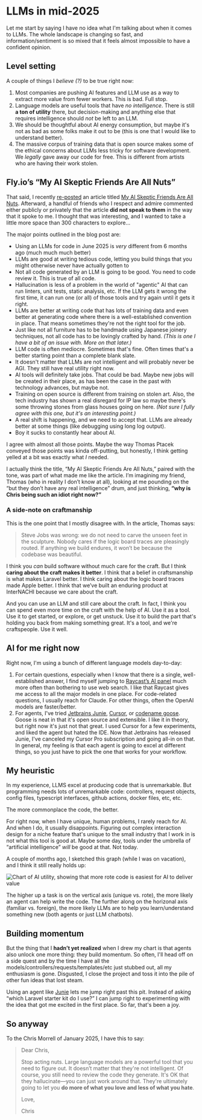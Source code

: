 # LLMs in mid-2025

Let me start by saying I have no idea what I'm talking about when it comes to LLMs. The whole landscape
is changing so fast, and information/sentiment is so mixed that it feels almost impossible to have
a confident opinion.

## Level setting

A couple of things I _believe (?)_ to be true right now:

1. Most companies are pushing AI features and LLM use as a way to extract more value from
   fewer workers. This is bad. Full stop.
2. Language models are useful tools that have *no intelligence*. There is still **a ton of utility**
   there, but decision-making and anything else that requires intelligence should *not* be left to
   an LLM.
3. We should be thoughtful about AI energy consumption, but maybe it's not as bad as some folks
   make it out to be (this is one that I would like to understand better).
4. The massive corpus of training data that is open source makes some of the ethical concerns
   about LLMs less tricky for software development. We *legally* gave away our code for free.
   This is different from artists who are having their work stolen.

## Fly.io’s “My AI Skeptic Friends Are All Nuts”

That said, I recently [re-posted](https://bsky.app/profile/cmorrell.com/post/3lqodlcjep222)
an article titled [My AI Skeptic Friends Are All Nuts](https://fly.io/blog/youre-all-nuts/).
Afterward, a handful of friends who I respect and admire commented either publicly or privately that the
article **did not speak to them** in the way that it spoke to me. I thought that was interesting, and
I wanted to take a little more space than 300 characters to explore…

The major points outlined in the blog post are:

- Using an LLMs for code in June 2025 is *very* different from 6 months ago (much much much better)
- LLMs are good at writing tedious code, letting you build things that you might otherwise
  never have actually gotten to
- Not all code generated by an LLM is going to be good. You need to code review it. This
  is true of all code.
- Hallucination is less of a problem in the world of "agentic" AI that can run linters,
  unit tests, static analysis, etc. If the LLM gets it wrong the first time, it can run one
  (or all) of those tools and try again until it gets it right.
- LLMs are better at writing code that has lots of training data and even better at generating
  code where there is a well-established convention in place. That means sometimes they're not
  the right tool for the job.
- Just like not all furniture has to be handmade using Japanese joinery techniques, not all
  code has to be lovingly crafted by hand. _(This is one I have a bit of an issue with. More
  on that later.)_
- LLM code is often mediocre. Sometimes that's fine. Often times that's a better starting
  point than a complete blank slate.
- It doesn't matter that LLMs are not intelligent and will probably never be AGI. They still
  have real utility right now.
- AI tools will definitely take jobs. That could be bad. Maybe new jobs will be created in
  their place, as has been the case in the past with technology advances, but maybe not.
- Training on open source is different from training on stolen art. Also, the tech industry
  has shown a real disregard for IP law so maybe there's some throwing stones from glass houses
  going on here. _(Not sure I fully agree with this one, but it's an interesting point.)_
- A real shift is happening, and we need to accept that. LLMs are already better at some things
  (like debugging using long log output).
- Boy it sucks to constantly hear about AI.

I agree with almost all those points. Maybe the way Thomas Ptacek conveyed those points was
kinda off-putting, but honestly, I think getting yelled at a bit was exactly what *I* needed.

I actually think the title, “My AI Skeptic Friends Are All Nuts,” paired with the tone, was
part of what made me like the article. I’m imagining my friend, Thomas (who in reality I don’t
know at all), looking at me pounding on the “but they don’t have any real intelligence” drum,
and just thinking, **“why is Chris being such an idiot right now?”**

### A side-note on craftmanship

This is the one point that I mostly disagree with. In the article, Thomas says:

> Steve Jobs was wrong: we do not need to carve the unseen feet in the sculpture.
> Nobody cares if the logic board traces are pleasingly routed. If anything we
> build endures, it won’t be because the codebase was beautiful.

I think you *can* build software without much care for the craft. But I think **caring
about the craft makes it better**. I think that a belief in craftsmanship is what makes
Laravel better. I think caring about the logic board traces made Apple better. I think
that we’ve built an enduring product at InterNACHI because we care about the craft.

And you can use an LLM and still care about the craft. In fact, I think you can spend
even more time on the craft with the help of AI. Use it as a tool. Use it to get started,
or explore, or get unstuck. Use it to build the part that's holding you back from making
something great. It's a tool, and we're craftspeople. Use it well.

## AI for me right now

Right now, I'm using a bunch of different language models day-to-day:

1. For certain questions, especially when I know that there is a single, well-established answer,
   I find myself jumping to [Raycast’s AI panel](https://www.raycast.com/core-features/ai) much more
   often than bothering to use web search. I like that Raycast gives me access to all the major models
   in one place. For code-related questions, I usually reach for Claude. For other things, often the
   OpenAI models are faster/better.
2. For agents, I've tried [Jetbrains Junie](https://www.jetbrains.com/junie/),
   [Cursor](https://www.cursor.com/), or [codename goose](https://block.github.io/goose/). Goose is neat
   in that it's open source and extensible. I like it in theory, but right now it's just not that great.
   I used Cursor for a few experiments, and liked the agent but hated the IDE. Now that Jetbrains has
   released Junie, I've canceled my Cursor Pro subscription and going all-in on that. In general, my
   feeling is that each agent is going to excel at different things, so you just have to pick the one
   that works for your workflow.

## My heuristic

In my experience, LLMS excel at producing code that is unremarkable. But programming needs lots of
unremarkable code: controllers, request objects, config files, typescript interfaces, github
actions, docker files, etc, etc.

The more commonplace the code, the better.

For right now, when I have unique, human problems, I rarely reach for AI. And when I do, it usually
disappoints. Figuring out complex interaction design for a niche feature that's unique to the
small industry that I work in is not what this tool is good at. Maybe some day, tools under the
umbrella of “artificial intelligence” *will* be good at that. Not today.

A couple of months ago, I sketched this graph (while I was on vacation), and I think it still really holds up:

![Chart of AI utility, showing that more rote code is easiest for AI to deliver value](/images/ai-quadrants.jpg)

The higher up a task is on the vertical axis (unique vs. rote), the more likely an agent
can help write the code. The further along on the horizonal axis (familiar vs. foreign), the more
likely LLMs are to help you learn/understand something new (both agents or just LLM chatbots).

## Building momentum

But the thing that I **hadn’t yet realized** when I drew my chart is that agents also unlock one more
thing: they build momentum. So often, I'll head off on a side quest and by the time I have all
the models/controllers/requests/templates/etc just stubbed out, all my enthusiasm is gone. Disgusted,
I close the project and toss it into the pile of other fun ideas that lost steam.

Using an agent like [Junie](https://www.jetbrains.com/junie/) lets me jump right past this pit. Instead
of asking “which Laravel starter kit do I use?” I can jump right to experimenting with the idea that
got me excited in the first place. So far, that's been a joy.

## So anyway

To the Chris Morrell of January 2025, I have this to say:

> Dear Chris,
>
> Stop acting nuts. Large language models are a powerful tool that you need to figure out. It doesn’t
> matter that they're not intelligent. Of course, you still need to review the code they generate. It's
> OK that they hallucinate—you can just work around that. They're ultimately going to let you **do more
> of what you love and less of what you hate**.
>
> Love,
>
> Chris
